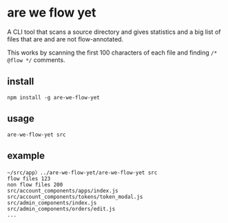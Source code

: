 # are we flow yet

A CLI tool that scans a source directory and gives
statistics and a big list of files that are and
are not flow-annotated.

This works by scanning the first 100 characters of
each file and finding `/* @flow */` comments.

## install

    npm install -g are-we-flow-yet

## usage

    are-we-flow-yet src

## example

```
~/src/app〉../are-we-flow-yet/are-we-flow-yet src
flow files 123
non flow files 200
src/account_components/apps/index.js
src/account_components/tokens/token_modal.js
src/admin_components/index.js
src/admin_components/orders/edit.js
...
```
